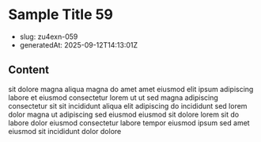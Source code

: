 # Sample Title 59

- slug: zu4exn-059
- generatedAt: 2025-09-12T14:13:01Z

## Content
sit dolore magna aliqua magna do amet amet eiusmod elit ipsum adipiscing labore et eiusmod consectetur lorem ut ut sed magna adipiscing consectetur sit sit incididunt aliqua elit adipiscing do incididunt sed lorem dolor magna ut adipiscing sed eiusmod eiusmod sit dolore lorem sit do labore dolor eiusmod consectetur labore tempor eiusmod ipsum sed amet eiusmod sit incididunt dolor dolore
